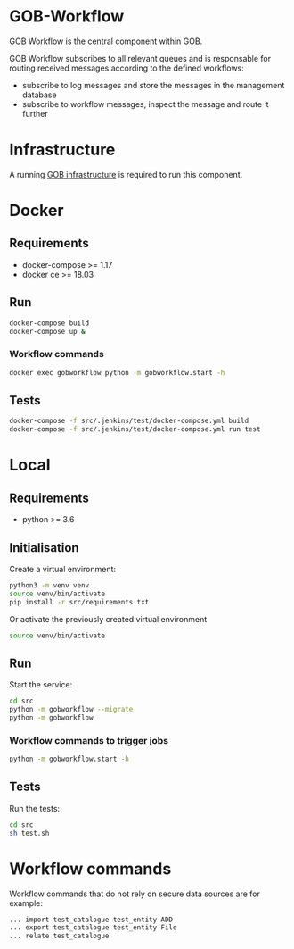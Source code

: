 # GOB-Workflow

GOB Workflow is the central component within GOB.

GOB Workflow subscribes to all relevant queues
and is responsable for routing received messages according to the defined workflows:
- subscribe to log messages and store the messages in the management database
- subscribe to workflow messages, inspect the message and route it further

# Infrastructure

A running [GOB infrastructure](https://github.com/Amsterdam/GOB-Infra)
is required to run this component.

# Docker

## Requirements

* docker-compose >= 1.17
* docker ce >= 18.03

## Run

```bash
docker-compose build
docker-compose up &
```

### Workflow commands

```bash
docker exec gobworkflow python -m gobworkflow.start -h
```

## Tests

```bash
docker-compose -f src/.jenkins/test/docker-compose.yml build
docker-compose -f src/.jenkins/test/docker-compose.yml run test
```

# Local

## Requirements

* python >= 3.6
    
## Initialisation

Create a virtual environment:

```bash
python3 -m venv venv
source venv/bin/activate
pip install -r src/requirements.txt
```
    
Or activate the previously created virtual environment

```bash
source venv/bin/activate
```
    
## Run

Start the service:

```bash
cd src
python -m gobworkflow --migrate
python -m gobworkflow
```

### Workflow commands to trigger jobs

```bash
python -m gobworkflow.start -h
```

## Tests

Run the tests:

```bash
cd src
sh test.sh
```

# Workflow commands

Workflow commands that do not rely on secure data sources are for example:

```bash
... import test_catalogue test_entity ADD
... export test_catalogue test_entity File
... relate test_catalogue
```
